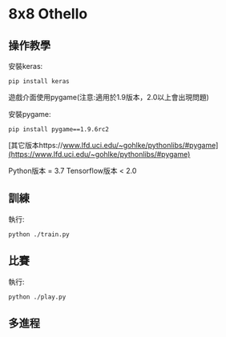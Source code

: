 # 8x8 Othello

## 操作教學
安裝keras: 
```shell
pip install keras
```

遊戲介面使用pygame(注意:適用於1.9版本，2.0以上會出現問題)

安裝pygame: 
```shell
pip install pygame==1.9.6rc2
```
[其它版本https://www.lfd.uci.edu/~gohlke/pythonlibs/#pygame](https://www.lfd.uci.edu/~gohlke/pythonlibs/#pygame)

Python版本 = 3.7
Tensorflow版本 < 2.0

## 訓練
執行:
```shell
python ./train.py
```

## 比賽
執行:
```shell
python ./play.py
```

## 多進程
